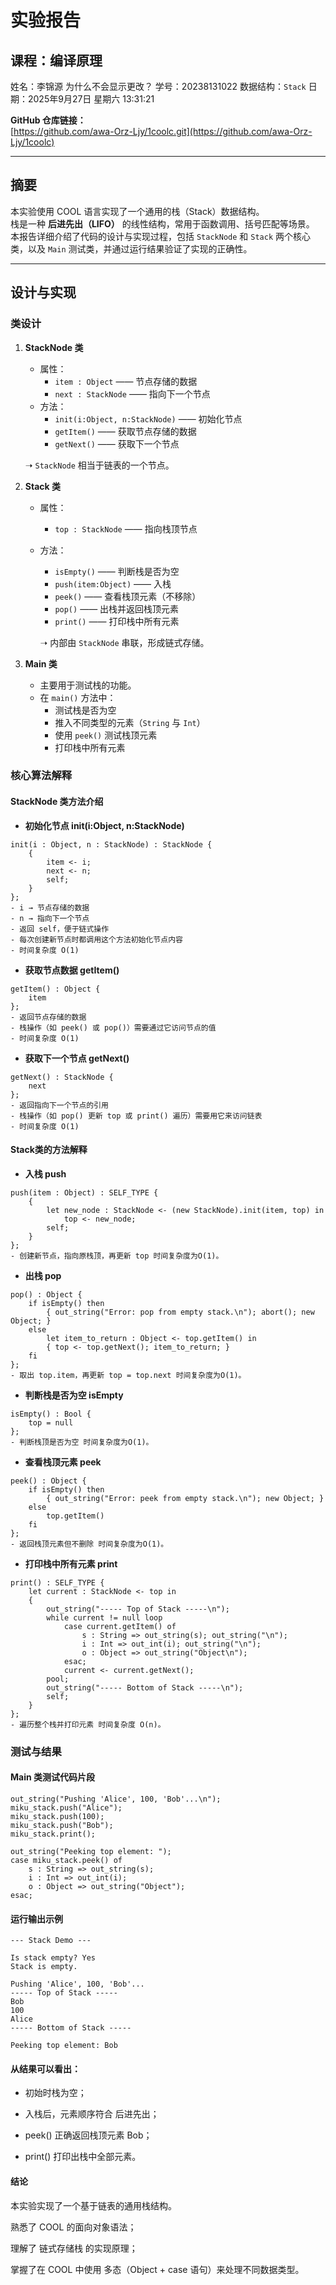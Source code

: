 # 实验报告

## 课程：编译原理
姓名：李锦源  为什么不会显示更改？
学号：20238131022
数据结构：`Stack` 
日期：2025年9月27日 星期六 13:31:21  

**GitHub 仓库链接：**  
[https://github.com/awa-Orz-Ljy/1coolc.git](https://github.com/awa-Orz-Ljy/1coolc)

---

## 摘要
本实验使用 COOL 语言实现了一个通用的栈（Stack）数据结构。  
栈是一种 **后进先出（LIFO）** 的线性结构，常用于函数调用、括号匹配等场景。  
本报告详细介绍了代码的设计与实现过程，包括 `StackNode` 和 `Stack` 两个核心类，以及 `Main` 测试类，并通过运行结果验证了实现的正确性。  

---

## 设计与实现

### 类设计
1. **StackNode 类**  
   - 属性：  
     - `item : Object` —— 节点存储的数据  
     - `next : StackNode` —— 指向下一个节点  
   - 方法：  
     - `init(i:Object, n:StackNode)` —— 初始化节点  
     - `getItem()` —— 获取节点存储的数据  
     - `getNext()` —— 获取下一个节点  

   ➝ `StackNode` 相当于链表的一个节点。

2. **Stack 类**  
   - 属性：  
     - `top : StackNode` —— 指向栈顶节点  
   - 方法：  
     - `isEmpty()` —— 判断栈是否为空  
     - `push(item:Object)` —— 入栈  
     - `peek()` —— 查看栈顶元素（不移除）  
     - `pop()` —— 出栈并返回栈顶元素  
     - `print()` —— 打印栈中所有元素  

     ➝ 内部由 `StackNode` 串联，形成链式存储。

3. **Main 类**  
   - 主要用于测试栈的功能。  
   - 在 `main()` 方法中：  
     - 测试栈是否为空  
     - 推入不同类型的元素（`String` 与 `Int`）  
     - 使用 `peek()` 测试栈顶元素  
     - 打印栈中所有元素  

### 核心算法解释
#### StackNode 类方法介绍

- **初始化节点 init(i:Object, n:StackNode)**
```
init(i : Object, n : StackNode) : StackNode {
    {
        item <- i;
        next <- n;
        self;
    }
};
- i → 节点存储的数据
- n → 指向下一个节点
- 返回 self，便于链式操作
- 每次创建新节点时都调用这个方法初始化节点内容
- 时间复杂度 O(1)
```
- **获取节点数据 getItem()**
```
getItem() : Object {
    item
};
- 返回节点存储的数据
- 栈操作（如 peek() 或 pop()）需要通过它访问节点的值
- 时间复杂度 O(1)
```
- **获取下一个节点 getNext()**
```
getNext() : StackNode {
    next
};
- 返回指向下一个节点的引用
- 栈操作（如 pop() 更新 top 或 print() 遍历）需要用它来访问链表
- 时间复杂度 O(1)
```
#### Stack类的方法解释
- **入栈 push**
```
push(item : Object) : SELF_TYPE {
    {
        let new_node : StackNode <- (new StackNode).init(item, top) in
            top <- new_node;
        self;
    }
};
- 创建新节点，指向原栈顶，再更新 top 时间复杂度为O(1)。
```

- **出栈 pop**
```
pop() : Object {
    if isEmpty() then
        { out_string("Error: pop from empty stack.\n"); abort(); new Object; }
    else
        let item_to_return : Object <- top.getItem() in
        { top <- top.getNext(); item_to_return; }
    fi
};
- 取出 top.item，再更新 top = top.next 时间复杂度为O(1)。
```
- **判断栈是否为空 isEmpty**
```
isEmpty() : Bool {
    top = null
};
- 判断栈顶是否为空 时间复杂度为O(1)。
```
- **查看栈顶元素 peek**
```
peek() : Object {
    if isEmpty() then
        { out_string("Error: peek from empty stack.\n"); new Object; }
    else
        top.getItem()
    fi
};
- 返回栈顶元素但不删除 时间复杂度为O(1)。
```
- **打印栈中所有元素 print**
```
print() : SELF_TYPE {
    let current : StackNode <- top in
    {
        out_string("----- Top of Stack -----\n");
        while current != null loop
            case current.getItem() of
                s : String => out_string(s); out_string("\n");
                i : Int => out_int(i); out_string("\n");
                o : Object => out_string("Object\n");
            esac;
            current <- current.getNext();
        pool;
        out_string("----- Bottom of Stack -----\n");
        self;
    }
};
- 遍历整个栈并打印元素 时间复杂度 O(n)。
```

### 测试与结果
#### Main 类测试代码片段
```
out_string("Pushing 'Alice', 100, 'Bob'...\n");
miku_stack.push("Alice");
miku_stack.push(100);
miku_stack.push("Bob");
miku_stack.print();

out_string("Peeking top element: ");
case miku_stack.peek() of
    s : String => out_string(s);
    i : Int => out_int(i);
    o : Object => out_string("Object");
esac;
```
#### 运行输出示例
```
--- Stack Demo ---

Is stack empty? Yes
Stack is empty.

Pushing 'Alice', 100, 'Bob'...
----- Top of Stack -----
Bob
100
Alice
----- Bottom of Stack -----

Peeking top element: Bob
```

#### 从结果可以看出：

- 初始时栈为空；

- 入栈后，元素顺序符合 后进先出；
- peek() 正确返回栈顶元素 Bob；
- print() 打印出栈中全部元素。


#### 结论

本实验实现了一个基于链表的通用栈结构。

熟悉了 COOL 的面向对象语法；

理解了 链式存储栈 的实现原理；

掌握了在 COOL 中使用 多态（Object + case 语句）来处理不同数据类型。
